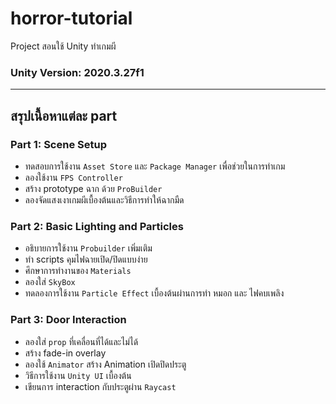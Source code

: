 # horror-tutorial

Project สอนใช้ Unity ทำเกมผี

### Unity Version: 2020.3.27f1

---

## สรุปเนื้อหาแต่ละ part

### Part 1: Scene Setup
- ทดสอบการใช้งาน `Asset Store` และ `Package Manager` เพื่อช่วยในการทำเกม
- ลองใช้งาน `FPS Controller`
- สร้าง prototype ฉาก ด้วย `ProBuilder`
- ลองจัดแสงเงาเกมผีเบื้องต้นและวิธีการทำให้ฉากมืด

### Part 2: Basic Lighting and Particles
- อธิบายการใช้งาน `Probuilder` เพิ่มเติม
- ทำ scripts คุมไฟฉายเปิด/ปิดแบบง่าย
- ศึกษาการทำงานของ `Materials`
- ลองใส่ `SkyBox`
- ทดลองการใช้งาน `Particle Effect` เบื้องต้นผ่านการทำ หมอก และ ไฟคบเพลิง

### Part 3: Door Interaction
- ลองใส่ `prop` ที่เคลื่อนที่ได้และไม่ได้
- สร้าง fade-in overlay
- ลองใช้ `Animator` สร้าง Animation เปิดปิดประตู
- วิธีการใช้งาน `Unity UI` เบื้องต้น
- เขียนการ interaction กับประตูผ่าน `Raycast`